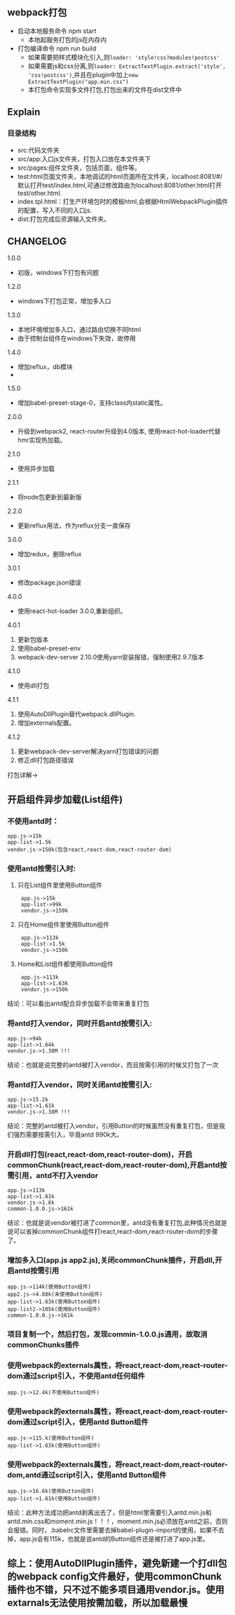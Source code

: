 ## webpack打包
* 启动本地服务命令 npm start
    * 本地起服务打包的js在内存内
* 打包编译命令 npm run build
    * 如果需要把样式模块化引入,则`loader: 'style!css?modules!postcss'`
    * 如果需要js和css分离,则`loader: ExtractTextPlugin.extract('style', 'css!postcss')`,并且在plugin中加上`new ExtractTextPlugin("app.min.css")`
    * 本打包命令实现多文件打包,打包出来的文件在dist文件中



## Explain

### 目录结构 ###

- src:代码文件夹
- src/app:入口js文件夹，打包入口放在本文件夹下
- src/pages:组件文件夹，包括页面，组件等。
- test:html页面文件夹，本地调试的html页面所在文件夹，localhost:8081/#/默认打开test/index.html,可通过修改路由为localhost:8081/other.html打开test/other.html.
- index.tpl.html：打生产环境包时的模板html,会根据HtmlWebpackPlugin插件的配置，写入不同的入口js.
- dist:打包完成后资源输入文件夹。



## CHANGELOG ##

1.0.0

- 初版，windows下打包有问题

1.2.0

- windows下打包正常，增加多入口

1.3.0

- 本地环境增加多入口，通过路由切换不同html
- 由于控制台组件在windows下失效，故停用

1.4.0

- 增加reflux，db模块
-
1.5.0

- 增加babel-preset-stage-0，支持class内static属性。

2.0.0

- 升级到webpack2, react-router升级到4.0版本, 使用react-hot-loader代替hmr实现热加载。

2.1.0

- 使用异步加载

2.1.1

- 将node包更新到最新版

2.2.0

- 更新reflux用法，作为reflux分支一直保存

3.0.0

- 增加redux，删除reflux

3.0.1

- 修改package.json错误

4.0.0

- 使用react-hot-loader 3.0.0,重新组织。

4.0.1

1. 更新包版本
2. 使用babel-preset-env
3. webpack-dev-server 2.10.0使用yarn安装报错，强制使用2.9.7版本

4.1.0

- 使用dll打包

4.1.1

1. 使用AutoDllPlugin替代webpack.dllPlugin.
2. 增加externals配置。

4.1.2

1. 更新webpack-dev-server解决yarn打包错误的问题
2. 修正dll打包路径错误

打包详解->

## 开启组件异步加载(List组件)

### 不使用antd时：

    app.js->15k
    app-list->1.5k
    vendor.js->150k(包含react,react-dom,react-router-dom)

### 使用antd按需引入时:

1. 只在List组件里使用Button组件

        app.js->15k
        app-list->99k
        vendor.js->150k

2. 只在Home组件里使用Button组件

        app.js->113k
        app-list->1.5k
        vendor.js->150k

3. Home和List组件都使用Button组件

        app.js->113k
        app-list->1.63k
        vendor.js->150k

结论：可以看出antd配合异步加载不会带来重复打包

### 将antd打入vendor，同时开启antd按需引入:

    app.js->94k
    app-list->1.64k
    vendor.js->1.38M !!!

结论：也就是说完整的antd被打入vendor，而且按需引用的时候又打包了一次

### 将antd打入vendor，同时关闭antd按需引入:

    app.js->15.2k
    app-list->1.61k
    vendor.js->1.38M !!!

结论：完整的antd被打入vendor，引用Button的时候虽然没有重复打包，但是我们强烈需要按需引入，毕竟antd 990k大。

### 开启dll打包(react,react-dom,react-router-dom)，开启commonChunk(react,react-dom,react-router-dom),开启antd按需引用，antd不打入vendor

    app.js->113k
    app-list->1.61k
    vendor.js->1.6k
    common-1.0.0.js->161k

结论：也就是说vendor被打进了common里，antd没有重复打包,此种情况也就是说可以省掉commonChunk组件打react,react-dom,react-router-dom的步骤了。

### 增加多入口(app.js app2.js),关闭commonChunk插件，开启dll,开启antd按需引用

    app.js->114k(使用Button组件)
    app2.js->4.88k(未使用Button组件)
    app-list->1.63k(使用Button组件)
    app-list2->105k(使用Button组件)
    common-1.0.0.js->161k

### 项目复制一个，然后打包，发现commin-1.0.0.js通用，故取消commonChunks插件

### 使用webpack的externals属性，将react,react-dom,react-router-dom通过script引入，不使用antd任何组件

    app.js->12.4k(不使用Button组件)

### 使用webpack的externals属性，将react,react-dom,react-router-dom通过script引入，使用antd Button组件

    app.js->115.k(使用Button组件)
    app-list->1.63k(使用Button组件)

### 使用webpack的externals属性，将react,react-dom,react-router-dom,antd通过script引入，使用antd Button组件

    app.js->16.6k(使用Button组件)
    app-list->1.61k(使用Button组件)

结论：此种方法成功把antd剥离出去了，但是html里需要引入antd.min.js和antd.min.css和moment.min.js！！！，moment.min.js必须放在antd之前，否则会报错。同时，.babelrc文件里需要去掉babel-plugin-import的使用，如果不去掉，app.js会有115k，也就是说antd的Button组件还是被打进了app.js里。

## 综上：使用AutoDllPlugin插件，避免新建一个打dll包的webpack config文件最好，使用commonChunk插件也不错，只不过不能多项目通用vendor.js。使用extarnals无法使用按需加载，所以加载最慢
